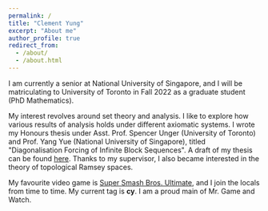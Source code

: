 ```yaml
---
permalink: /
title: "Clement Yung"
excerpt: "About me"
author_profile: true
redirect_from: 
  - /about/
  - /about.html
---
```


I am currently a senior at National University of Singapore, and I will be matriculating to University of Toronto in Fall 2022 as a graduate student (PhD Mathematics).

My interest revolves around set theory and analysis. I like to explore how various results of analysis holds under different axiomatic systems. I wrote my Honours thesis under Asst. Prof. Spencer Unger (University of Toronto) and Prof. Yang Yue (National University of Singapore), titled "Diagonalisation Forcing of Infinite Block Sequences". A draft of my thesis can be found [here](https://clementyung.github.io/files/Honours_Thesis.pdf). Thanks to my supervisor, I also became interested in the theory of topological Ramsey spaces.

My favourite video game is [Super Smash Bros. Ultimate](https://en.wikipedia.org/wiki/Super_Smash_Bros._Ultimate), and I join the locals from time to time. My current tag is **cy**. I am a proud main of Mr. Game and Watch.




